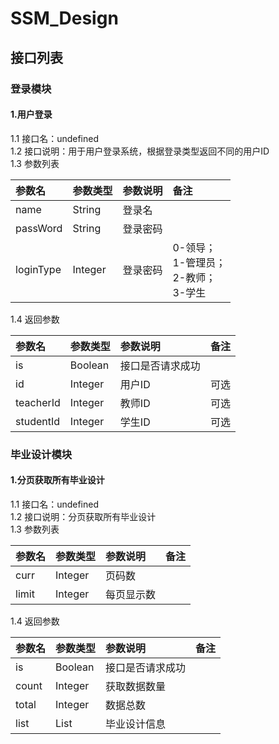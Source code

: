 # SSM_Design

## 接口列表
### 登录模块
#### 1.用户登录
1.1 接口名：undefined  
1.2 接口说明：用于用户登录系统，根据登录类型返回不同的用户ID  
1.3 参数列表

| 参数名 | 参数类型 | 参数说明 | 备注 |
| :------ | :------ | :------ | :------ |
| name | String | 登录名 |
| passWord | String | 登录密码 |
| loginType | Integer | 登录密码 | 0-领导；<br>1-管理员；<br>2-教师；<br>3-学生

1.4 返回参数

| 参数名 | 参数类型 | 参数说明 | 备注 |
| :------ | :------ | :------ | :------ |
| is | Boolean | 接口是否请求成功 |
| id | Integer | 用户ID | 可选
| teacherId | Integer | 教师ID | 可选
| studentId | Integer | 学生ID | 可选

### 毕业设计模块
#### 1.分页获取所有毕业设计
1.1 接口名：undefined  
1.2 接口说明：分页获取所有毕业设计  
1.3 参数列表

| 参数名 | 参数类型 | 参数说明 | 备注 |
| :------ | :------ | :------ | :------ |
| curr | Integer | 页码数 |
| limit | Integer | 每页显示数 |

1.4 返回参数

| 参数名 | 参数类型 | 参数说明 | 备注 |
| :------ | :------ | :------ | :------ |
| is | Boolean | 接口是否请求成功 |
| count | Integer | 获取数据数量 | 
| total | Integer | 数据总数 | 
| list | List | 毕业设计信息 | 